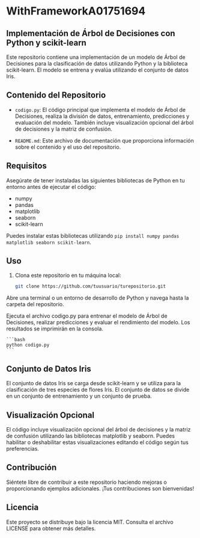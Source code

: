 # WithFrameworkA01751694
## Implementación de Árbol de Decisiones con Python y scikit-learn

Este repositorio contiene una implementación de un modelo de Árbol de Decisiones para la clasificación de datos utilizando Python y la biblioteca scikit-learn. El modelo se entrena y evalúa utilizando el conjunto de datos Iris.

## Contenido del Repositorio

- `codigo.py`: El código principal que implementa el modelo de Árbol de Decisiones, realiza la división de datos, entrenamiento, predicciones y evaluación del modelo. También incluye visualización opcional del árbol de decisiones y la matriz de confusión.

- `README.md`: Este archivo de documentación que proporciona información sobre el contenido y el uso del repositorio.

## Requisitos

Asegúrate de tener instaladas las siguientes bibliotecas de Python en tu entorno antes de ejecutar el código:

- numpy
- pandas
- matplotlib
- seaborn
- scikit-learn

Puedes instalar estas bibliotecas utilizando `pip install numpy pandas matplotlib seaborn scikit-learn`.

## Uso

1. Clona este repositorio en tu máquina local:

   ```bash
   git clone https://github.com/tuusuario/turepositorio.git

Abre una terminal o un entorno de desarrollo de Python y navega hasta la carpeta del repositorio.

Ejecuta el archivo codigo.py para entrenar el modelo de Árbol de Decisiones, realizar predicciones y evaluar el rendimiento del modelo. Los resultados se imprimirán en la consola.

    ```bash
    python codigo.py
    ```


## Conjunto de Datos Iris
El conjunto de datos Iris se carga desde scikit-learn y se utiliza para la clasificación de tres especies de flores Iris. El conjunto de datos se divide en un conjunto de entrenamiento y un conjunto de prueba.

## Visualización Opcional
El código incluye visualización opcional del árbol de decisiones y la matriz de confusión utilizando las bibliotecas matplotlib y seaborn. Puedes habilitar o deshabilitar estas visualizaciones editando el código según tus preferencias.

## Contribución
Siéntete libre de contribuir a este repositorio haciendo mejoras o proporcionando ejemplos adicionales. ¡Tus contribuciones son bienvenidas!

## Licencia
Este proyecto se distribuye bajo la licencia MIT. Consulta el archivo LICENSE para obtener más detalles.
